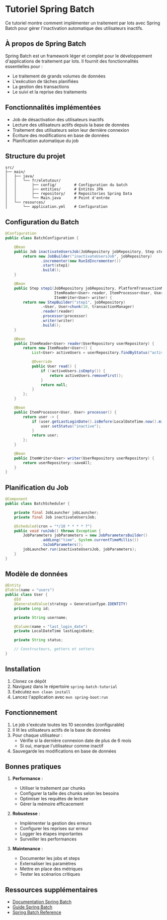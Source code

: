 # Tutoriel Spring Batch

Ce tutoriel montre comment implémenter un traitement par lots avec Spring Batch pour gérer l'inactivation automatique des utilisateurs inactifs.

## À propos de Spring Batch

Spring Batch est un framework léger et complet pour le développement d'applications de traitement par lots. Il fournit des fonctionnalités essentielles pour :
- Le traitement de grands volumes de données
- L'exécution de tâches planifiées
- La gestion des transactions
- Le suivi et la reprise des traitements

## Fonctionnalités implémentées

- Job de désactivation des utilisateurs inactifs
- Lecture des utilisateurs actifs depuis la base de données
- Traitement des utilisateurs selon leur dernière connexion
- Écriture des modifications en base de données
- Planification automatique du job

## Structure du projet

```
src/
├── main/
│   ├── java/
│   │   └── fr/eletutour/
│   │       ├── config/        # Configuration du batch
│   │       ├── entities/      # Entités JPA
│   │       ├── repository/    # Repositories Spring Data
│   │       └── Main.java      # Point d'entrée
│   └── resources/
│       └── application.yml    # Configuration
```

## Configuration du Batch

```java
@Configuration
public class BatchConfiguration {

    @Bean
    public Job inactivateUsersJob(JobRepository jobRepository, Step step1) {
        return new JobBuilder("inactivateUsersJob", jobRepository)
                .incrementer(new RunIdIncrementer())
                .start(step1)
                .build();
    }

    @Bean
    public Step step1(JobRepository jobRepository, PlatformTransactionManager transactionManager,
                      ItemReader<User> reader, ItemProcessor<User, User> processor,
                      ItemWriter<User> writer) {
        return new StepBuilder("step1", jobRepository)
                .<User, User>chunk(10, transactionManager)
                .reader(reader)
                .processor(processor)
                .writer(writer)
                .build();
    }

    @Bean
    public ItemReader<User> reader(UserRepository userRepository) {
        return new ItemReader<User>() {
            List<User> activeUsers = userRepository.findByStatus("active");

            @Override
            public User read() {
                if (!activeUsers.isEmpty()) {
                    return activeUsers.removeFirst();
                }
                return null;
            }
        };
    }

    @Bean
    public ItemProcessor<User, User> processor() {
        return user -> {
            if (user.getLastLoginDate().isBefore(LocalDateTime.now().minusMonths(6))) {
                user.setStatus("inactive");
            }
            return user;
        };
    }

    @Bean
    public ItemWriter<User> writer(UserRepository userRepository) {
        return userRepository::saveAll;
    }
}
```

## Planification du Job

```java
@Component
public class BatchScheduler {

    private final JobLauncher jobLauncher;
    private final Job inactivateUsersJob;

    @Scheduled(cron = "*/10 * * * * ?")
    public void runJob() throws Exception {
        JobParameters jobParameters = new JobParametersBuilder()
                .addLong("time", System.currentTimeMillis())
                .toJobParameters();
        jobLauncher.run(inactivateUsersJob, jobParameters);
    }
}
```

## Modèle de données

```java
@Entity
@Table(name = "users")
public class User {
    @Id
    @GeneratedValue(strategy = GenerationType.IDENTITY)
    private Long id;

    private String username;

    @Column(name = "last_login_date")
    private LocalDateTime lastLoginDate;

    private String status;

    // Constructeurs, getters et setters
}
```

## Installation

1. Clonez ce dépôt
2. Naviguez dans le répertoire `spring-batch-tutorial`
3. Exécutez `mvn clean install`
4. Lancez l'application avec `mvn spring-boot:run`

## Fonctionnement

1. Le job s'exécute toutes les 10 secondes (configurable)
2. Il lit les utilisateurs actifs de la base de données
3. Pour chaque utilisateur :
   - Vérifie si la dernière connexion date de plus de 6 mois
   - Si oui, marque l'utilisateur comme inactif
4. Sauvegarde les modifications en base de données

## Bonnes pratiques

1. **Performance** :
   - Utiliser le traitement par chunks
   - Configurer la taille des chunks selon les besoins
   - Optimiser les requêtes de lecture
   - Gérer la mémoire efficacement

2. **Robustesse** :
   - Implémenter la gestion des erreurs
   - Configurer les reprises sur erreur
   - Logger les étapes importantes
   - Surveiller les performances

3. **Maintenance** :
   - Documenter les jobs et steps
   - Externaliser les paramètres
   - Mettre en place des métriques
   - Tester les scénarios critiques

## Ressources supplémentaires

- [Documentation Spring Batch](https://docs.spring.io/spring-batch/docs/current/reference/html/index.html)
- [Guide Spring Batch](https://spring.io/guides/gs/batch-processing/)
- [Spring Batch Reference](https://docs.spring.io/spring-batch/reference/)
